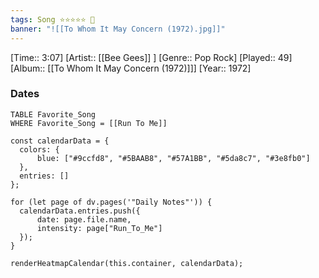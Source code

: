 ```yaml
---
tags: Song ⭐⭐⭐⭐⭐ 💛
banner: "![[To Whom It May Concern (1972).jpg]]"
---
```

[Time:: 3:07]
[Artist:: [[Bee Gees]] ]
[Genre:: Pop Rock]
[Played:: 49]
[Album:: [[To Whom It May Concern (1972)]]]
[Year:: 1972]
### Dates
````dataview
TABLE Favorite_Song
WHERE Favorite_Song = [[Run To Me]]
````

  ```dataviewjs
const calendarData = { 
	colors: { 
		blue: ["#9ccfd8", "#5BAAB8", "#57A1BB", "#5da8c7", "#3e8fb0"] 
	}, 
	entries: [] 
}; 

for (let page of dv.pages('"Daily Notes"')) { 
	calendarData.entries.push({ 
		date: page.file.name, 
		intensity: page["Run_To_Me"]
	}); 
} 

renderHeatmapCalendar(this.container, calendarData);
```
